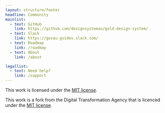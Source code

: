 ```yaml
---
layout: structure/footer
headline: Community
mainlist:
  - text: GitHub
    link: https://github.com/designsystemau/gold-design-system/
  - text: Slack
    link: https://govau-guides.slack.com/
  - text: Roadmap
    link: /roadmap
  - text: About
    link: /about

legallist:
  - text: Need help?
    link: /support
---
```


This work is licensed under the [MIT license](https://github.com/designsystemau/design-system-components/blob/master/LICENSE).

This work is a fork from the Digital Transformation Agency that is licenced under the [MIT license](https://github.com/govau/design-system-components/blob/master/LICENSE).
